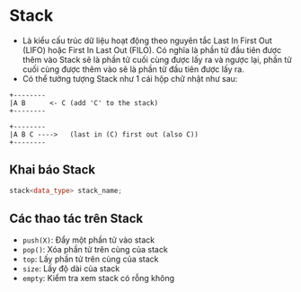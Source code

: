 # Stack

- Là kiểu cấu trúc dữ liệu hoạt động theo nguyên tắc Last In First Out (LIFO) hoặc First In Last Out (FILO). Có nghĩa là phần tử đầu tiên được thêm vào Stack sẽ là phần tử cuối cùng được lấy ra và ngược lại, phần tử cuối cùng được thêm vào sẽ là phần tử đầu tiên được lấy ra.
- Có thể tưởng tượng Stack như 1 cái hộp chữ nhật như sau:

```
+--------
|A B      <- C (add 'C' to the stack)
+--------

+--------
|A B C ---->   (last in (C) first out (also C))
+--------
```

## Khai báo Stack
```cpp
stack<data_type> stack_name;
```

## Các thao tác trên Stack
- `push(X)`: Đẩy một phần tử vào stack
- `pop()`: Xóa phần tử trên cùng của stack
- `top`: Lấy phần tử trên cùng của stack
- `size`: Lấy độ dài của stack
- `empty`: Kiểm tra xem stack có rỗng không
